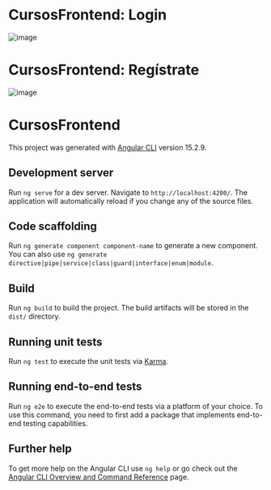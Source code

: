 # CursosFrontend: Login
![image](https://github.com/hi-rola/cursos-frontend-angular-angularMaterial-JWT/assets/44506663/018bb5c3-e0cb-4fec-8abc-04f555551904)


# CursosFrontend: Regístrate
![image](https://github.com/hi-rola/cursos-frontend-angular-angularMaterial-JWT/assets/44506663/5acdac0a-73f5-417c-a18c-2aada1f6d647)


# CursosFrontend

This project was generated with [Angular CLI](https://github.com/angular/angular-cli) version 15.2.9.

## Development server

Run `ng serve` for a dev server. Navigate to `http://localhost:4200/`. The application will automatically reload if you change any of the source files.

## Code scaffolding

Run `ng generate component component-name` to generate a new component. You can also use `ng generate directive|pipe|service|class|guard|interface|enum|module`.

## Build

Run `ng build` to build the project. The build artifacts will be stored in the `dist/` directory.

## Running unit tests

Run `ng test` to execute the unit tests via [Karma](https://karma-runner.github.io).

## Running end-to-end tests

Run `ng e2e` to execute the end-to-end tests via a platform of your choice. To use this command, you need to first add a package that implements end-to-end testing capabilities.

## Further help

To get more help on the Angular CLI use `ng help` or go check out the [Angular CLI Overview and Command Reference](https://angular.io/cli) page.

